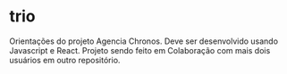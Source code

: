 # trio

Orientações do projeto Agencia Chronos. Deve ser desenvolvido usando Javascript e React. 
Projeto sendo feito em Colaboração com mais dois usuários em outro repositório. 
